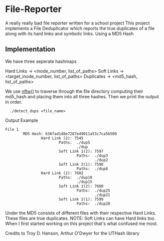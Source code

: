 # File-Reporter
A really really bad file reporter written for a school project
This project implements a File Deduplicator which reports the true duplicates of a file along with its hard links and symbolic links. Using a MD5 Hash

## Implementation
We have three seperate hashmaps  

Hard Links -> <inode_number,          list_of_paths>
Soft Links -> <target_inode_number,   list_of_paths>
Duplicates -> <md5_hash,              list_of_paths>

We use [nftw()](https://pubs.opengroup.org/onlinepubs/9799919799/functions/nftw.html) to traverse through the file directory computing their md5_hash and placing them into all three hashes. Then we print the output in order.

```
  ./detect_dups <file_name> 
```

Output Example 
```
File 1
        MD5 Hash: 636fad1d8e7287e49011a53c7ca5b509
                Hard Link (2): 7545
                        Paths:  ./dup5
                                ./dup
                        Soft Link 1(2): 7597
                                Paths:  ./dup3
                                        ./dup2
                        Soft Link 2(1): 7598
                                Paths:  ./dup8
                Hard Link (2): 7602
                        Paths:  ./dup10
                                ./dup15
                        Soft Link 1(2): 7600
                                Paths:  ./dup25
                                        ./dup21
                        Soft Link 2(1): 7599
                                Paths:  ./dup20
```

Under the MD5 consists of different files with their respective Hard Links. These files are true duplicates. 
NOTE: Soft Links can have Hard links too. When I first started working on this project that's what confused me most. 

Credits to Troy D. Hanson, Arthur O'Dwyer for the UTHash library
